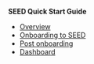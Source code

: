 **SEED Quick Start Guide**
 - [Overview](overview)
 - [Onboarding to SEED](getting-started)
 - [Post onboarding](post-onboarding-steps)
 - [Dashboard](dashboard)


    
